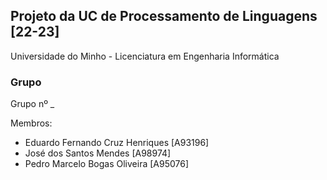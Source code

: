 
## Projeto da UC de Processamento de Linguagens [22-23] 
Universidade do Minho - Licenciatura em Engenharia Informática

### Grupo 

Grupo nº _ 

  Membros:
  
  - Eduardo Fernando Cruz Henriques [A93196]
  - José dos Santos Mendes [A98974]
  - Pedro Marcelo Bogas Oliveira [A95076]

